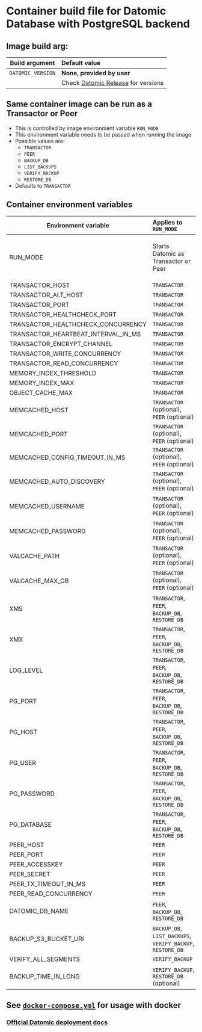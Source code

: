 # Container build file for Datomic Database with PostgreSQL backend

## Image build arg:
| Build argument    | Default value                                                                    |
|-------------------|:---------------------------------------------------------------------------------|
| `DATOMIC_VERSION` | **None, provided by user**                                                       |
|                   | Check [Datomic Release](https://docs.datomic.com/pro/releases.html) for versions |

## Same container image can be run as a Transactor or Peer
- This is controlled by image environment variable `RUN_MODE`
- This environment variable needs to be passed when running the image
- Possible values are:
  - `TRANSACTOR`
  - `PEER`
  - `BACKUP_DB`
  - `LIST_BACKUPS`
  - `VERIFY_BACKUP` 
  - `RESTORE_DB` 
- Defaults to `TRANSACTOR`


## Container environment variables

| Environment variable                | Applies to `RUN_MODE`                                      | Supported values                                                                 | Default value              |
|-------------------------------------|:-----------------------------------------------------------|:---------------------------------------------------------------------------------|----------------------------|
| RUN_MODE                            | Starts Datomic as Transactor or Peer                       | `TRANSACTOR`, `PEER`, `BACKUP_DB`, `LIST_BACKUPS`, `VERIFY_BACKUP`, `RESTORE_DB` | `TRANSACTOR`               |
| TRANSACTOR_HOST                     | `TRANSACTOR`                                               |                                                                                  | `0.0.0.0`                  |
| TRANSACTOR_ALT_HOST                 | `TRANSACTOR`                                               |                                                                                  | `127.0.0.1`                |
| TRANSACTOR_PORT                     | `TRANSACTOR`                                               |                                                                                  | `4334`                     |
| TRANSACTOR_HEALTHCHECK_PORT         | `TRANSACTOR`                                               |                                                                                  | `9999`                     |
| TRANSACTOR_HEALTHCHECK_CONCURRENCY  | `TRANSACTOR`                                               |                                                                                  | `6`                        |
| TRANSACTOR_HEARTBEAT_INTERVAL_IN_MS | `TRANSACTOR`                                               |                                                                                  | `5000`                     |
| TRANSACTOR_ENCRYPT_CHANNEL          | `TRANSACTOR`                                               |                                                                                  | `true`                     |
| TRANSACTOR_WRITE_CONCURRENCY        | `TRANSACTOR`                                               |                                                                                  | `4`                        |
| TRANSACTOR_READ_CONCURRENCY         | `TRANSACTOR`                                               |                                                                                  | `8`                        |
| MEMORY_INDEX_THRESHOLD              | `TRANSACTOR`                                               |                                                                                  | `32m`                      |
| MEMORY_INDEX_MAX                    | `TRANSACTOR`                                               |                                                                                  | `512m`                     |
| OBJECT_CACHE_MAX                    | `TRANSACTOR`                                               |                                                                                  | `1g`                       |
| MEMCACHED_HOST                      | `TRANSACTOR` (optional), `PEER` (optional)                 |                                                                                  | **None, provided by user** |
| MEMCACHED_PORT                      | `TRANSACTOR` (optional), `PEER` (optional)                 |                                                                                  | `11211`                    |
| MEMCACHED_CONFIG_TIMEOUT_IN_MS      | `TRANSACTOR` (optional), `PEER` (optional)                 |                                                                                  | `100`                      |
| MEMCACHED_AUTO_DISCOVERY            | `TRANSACTOR` (optional), `PEER` (optional)                 |                                                                                  | **None, provided by user** |
| MEMCACHED_USERNAME                  | `TRANSACTOR` (optional), `PEER` (optional)                 |                                                                                  | **None, provided by user** |
| MEMCACHED_PASSWORD                  | `TRANSACTOR` (optional), `PEER` (optional)                 |                                                                                  | **None, provided by user** |
| VALCACHE_PATH                       | `TRANSACTOR` (optional), `PEER` (optional)                 |                                                                                  | **None, provided by user** |
| VALCACHE_MAX_GB                     | `TRANSACTOR` (optional), `PEER` (optional)                 |                                                                                  | **None, provided by user** |
| XMS                                 | `TRANSACTOR`, `PEER`, `BACKUP_DB`, `RESTORE_DB`            |                                                                                  | `4g`                       |
| XMX                                 | `TRANSACTOR`, `PEER`, `BACKUP_DB`, `RESTORE_DB`            |                                                                                  | `4g`                       |
| LOG_LEVEL                           | `TRANSACTOR`, `PEER`, `BACKUP_DB`, `RESTORE_DB`            |                                                                                  | `INFO`                     |
| PG_PORT                             | `TRANSACTOR`, `PEER`, `BACKUP_DB`, `RESTORE_DB`            |                                                                                  | `5432`                     |
| PG_HOST                             | `TRANSACTOR`, `PEER`, `BACKUP_DB`, `RESTORE_DB`            |                                                                                  | **None, provided by user** |
| PG_USER                             | `TRANSACTOR`, `PEER`, `BACKUP_DB`, `RESTORE_DB`            |                                                                                  | **None, provided by user** |
| PG_PASSWORD                         | `TRANSACTOR`, `PEER`, `BACKUP_DB`, `RESTORE_DB`            |                                                                                  | **None, provided by user** |
| PG_DATABASE                         | `TRANSACTOR`, `PEER`, `BACKUP_DB`, `RESTORE_DB`            |                                                                                  | **None, provided by user** |
| PEER_HOST                           | `PEER`                                                     |                                                                                  | `0.0.0.0`                  |
| PEER_PORT                           | `PEER`                                                     |                                                                                  | `8998`                     |
| PEER_ACCESSKEY                      | `PEER`                                                     |                                                                                  | `myaccesskey`              |
| PEER_SECRET                         | `PEER`                                                     |                                                                                  | `mysecret`                 |
| PEER_TX_TIMEOUT_IN_MS               | `PEER`                                                     |                                                                                  | `10000`                    |
| PEER_READ_CONCURRENCY               | `PEER`                                                     |                                                                                  | `8`                        |
| DATOMIC_DB_NAME                     | `PEER`, `BACKUP_DB`, `RESTORE_DB`                          |                                                                                  | **None, provided by user** |
| BACKUP_S3_BUCKET_URI                | `BACKUP_DB`, `LIST_BACKUPS`, `VERIFY_BACKUP`, `RESTORE_DB` |                                                                                  | **None, provided by user** |
| VERIFY_ALL_SEGMENTS                 | `VERIFY_BACKUP`                                            | `true` or `false`                                                                | `true`                     |
| BACKUP_TIME_IN_LONG                 | `VERIFY_BACKUP`, `RESTORE_DB` (optional)                   |                                                                                  | **None, provided by user** |


## See [`docker-compose.yml`](./docker-compose/README.md) for usage with docker

### [Official Datomic deployment docs](https://docs.datomic.com/pro/operation/deployment.html)
